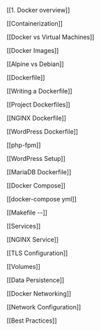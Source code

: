 
[[1. Docker overview]]

[[Containerization]]

[[Docker vs Virtual Machines]]

[[Docker Images]]

[[Alpine vs Debian]]

[[Dockerfile]]

[[Writing a Dockerfile]]

[[Project Dockerfiles]]

[[NGINX Dockerfile]]

[[WordPress Dockerfile]]

[[php-fpm]]

[[WordPress Setup]]

[[MariaDB Dockerfile]]

[[Docker Compose]]

[[docker-compose yml]]

[[Makefile --]]

[[Services]]

[[NGINX Service]]

[[TLS Configuration]]

[[Volumes]]

[[Data Persistence]]

[[Docker Networking]]

[[Network Configuration]]

[[Best Practices]]


